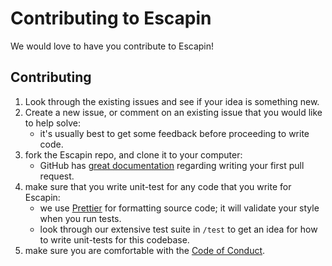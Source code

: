 # Contributing to Escapin

We would love to have you contribute to Escapin!

## Contributing

1. Look through the existing issues and see if your idea is something new.
2. Create a new issue, or comment on an existing issue that you would like
   to help solve:
    * it's usually best to get some feedback before proceeding to write code.
3. fork the Escapin repo, and clone it to your computer:
    * GitHub has [great documentation](https://help.github.com/articles/using-pull-requests/) regarding writing your first pull request.
4. make sure that you write unit-test for any code that you write for Escapin:
    * we use [Prettier](https://github.com/prettier/prettier) for formatting source code;
      it will validate your style when you run tests.
    * look through our extensive test suite in `/test` to get an idea for how
      to write unit-tests for this codebase.
5. make sure you are comfortable with the [Code of Conduct](CODE_OF_CONDUCT.md).